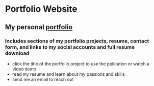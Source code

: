 # Portfolio Website

## My personal [portfolio](https://k-g-j.github.io/kate-johnson/)


### Includes sections of my portfolio projects, resume, contact form, and links to my social accounts and full resume download
- click the title of the portfolio project to use the pplication or watch a video demo
- read my resume and learn about my passions and skills
- send me an email to reach out
